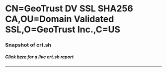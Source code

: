 # CN=GeoTrust DV SSL SHA256 CA,OU=Domain Validated SSL,O=GeoTrust Inc.,C=US
### Snapshot of crt.sh
##### Click [here](https://crt.sh/?serial=660C1F12A66706C50DBCDB99EFB15B40) for a live crt.sh report

---
